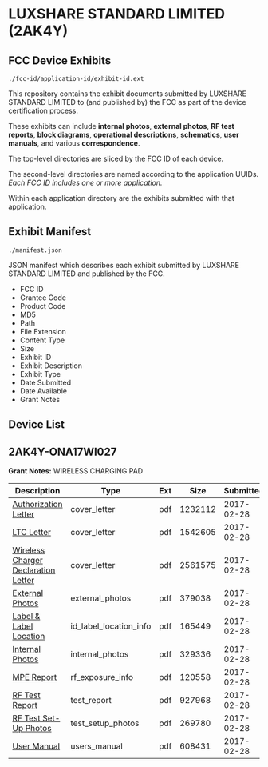 # LUXSHARE STANDARD LIMITED (2AK4Y)
## FCC Device Exhibits

```
./fcc-id/application-id/exhibit-id.ext
```

This repository contains the exhibit documents submitted by LUXSHARE STANDARD LIMITED to (and published by) the FCC as part of the device certification process.

These exhibits can include **internal photos**, **external photos**, **RF test reports**, **block diagrams**, **operational descriptions**, **schematics**, **user manuals**, and various **correspondence**.

The top-level directories are sliced by the FCC ID of each device.

The second-level directories are named according to the application UUIDs. *Each FCC ID includes one or more application.*

Within each application directory are the exhibits submitted with that application. 

## Exhibit Manifest

```
./manifest.json
```

JSON manifest which describes each exhibit submitted by LUXSHARE STANDARD LIMITED and published by the FCC.

- FCC ID
- Grantee Code
- Product Code
- MD5
- Path
- File Extension
- Content Type
- Size
- Exhibit ID
- Exhibit Description
- Exhibit Type
- Date Submitted
- Date Available
- Grant Notes

## Device List
## 2AK4Y-ONA17WI027
**Grant Notes:** WIRELESS CHARGING PAD

| Description | Type | Ext | Size | Submitted | Available |
| ----------- | ---- | --- | ---- | --------- | --------- |
| [Authorization Letter](2AK4Y-ONA17WI027/28edcbe53f1c9f6c53511d2454a60009/3299526.pdf) | cover_letter | pdf | 1232112 | 2017-02-28 | 2017-02-28 |
| [LTC Letter](2AK4Y-ONA17WI027/28edcbe53f1c9f6c53511d2454a60009/3299527.pdf) | cover_letter | pdf | 1542605 | 2017-02-28 | 2017-02-28 |
| [Wireless Charger Declaration Letter](2AK4Y-ONA17WI027/28edcbe53f1c9f6c53511d2454a60009/3299528.pdf) | cover_letter | pdf | 2561575 | 2017-02-28 | 2017-02-28 |
| [External Photos](2AK4Y-ONA17WI027/28edcbe53f1c9f6c53511d2454a60009/3299529.pdf) | external_photos | pdf | 379038 | 2017-02-28 | 2017-02-28 |
| [Label & Label Location](2AK4Y-ONA17WI027/28edcbe53f1c9f6c53511d2454a60009/3299530.pdf) | id_label_location_info | pdf | 165449 | 2017-02-28 | 2017-02-28 |
| [Internal Photos](2AK4Y-ONA17WI027/28edcbe53f1c9f6c53511d2454a60009/3299531.pdf) | internal_photos | pdf | 329336 | 2017-02-28 | 2017-02-28 |
| [MPE Report](2AK4Y-ONA17WI027/28edcbe53f1c9f6c53511d2454a60009/3299533.pdf) | rf_exposure_info | pdf | 120558 | 2017-02-28 | 2017-02-28 |
| [RF Test Report](2AK4Y-ONA17WI027/28edcbe53f1c9f6c53511d2454a60009/3299535.pdf) | test_report | pdf | 927968 | 2017-02-28 | 2017-02-28 |
| [RF Test Set-Up Photos](2AK4Y-ONA17WI027/28edcbe53f1c9f6c53511d2454a60009/3299536.pdf) | test_setup_photos | pdf | 269780 | 2017-02-28 | 2017-02-28 |
| [User Manual](2AK4Y-ONA17WI027/28edcbe53f1c9f6c53511d2454a60009/3299537.pdf) | users_manual | pdf | 608431 | 2017-02-28 | 2017-02-28 |
